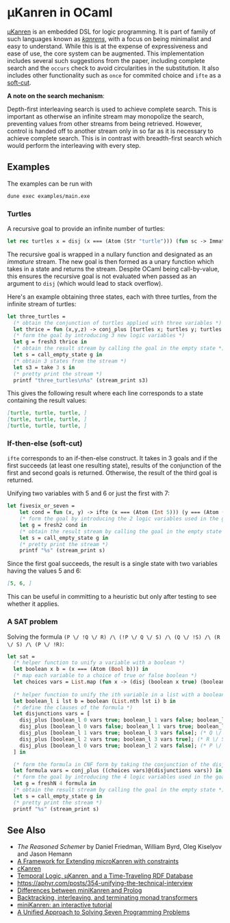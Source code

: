 # µKanren in OCaml
  
[µKanren](http://webyrd.net/scheme-2013/papers/HemannMuKanren2013.pdf) is an embedded DSL for logic programming. It is part of family of such languages known as [*kanrens*](http://minikanren.org), with a focus on being minimalist and easy to understand. While this is at the expense of expressiveness and ease of use, the core system can be augmented. This implementation includes several such suggestions from the paper, including complete search and the `occurs` check to avoid circularities in the substitution. It also includes other functionality such as `once` for commited choice and `ifte` as a [soft-cut](https://www.swi-prolog.org/pldoc/doc_for?object=(*-%3E)/2).

**A note on the search mechanism**:

Depth-first interleaving search is used to achieve complete search. This is important as otherwise an infinite stream may monopolize the search, preventing values from other streams from being retrieved. However, control is handed off to another stream only in so far as it is necessary to achieve complete search. This is in contrast with breadth-first search which would perform the interleaving with every step.

## Examples

The examples can be run with 

```sh
dune exec examples/main.exe
```

### Turtles

A recursive goal to provide an infinite number of turtles:

```OCaml
let rec turtles x = disj (x === (Atom (Str "turtle"))) (fun sc -> Immature (fun () -> turtles x sc))
```
The recursive goal is wrapped in a nullary function and designated as an *immature* stream. The new goal is then formed as a unary function which takes in a state and returns the stream. Despite OCaml being call-by-value, this ensures the recursive goal is not evaluated when passed as an argument to `disj` (which would lead to stack overflow).

Here's an example obtaining three states, each with three turtles, from the infinite stream of turtles:

```OCaml
let three_turtles = 
  (* obtain the conjunction of turtles applied with three variables *)
  let thrice = fun (x,y,z) -> conj_plus [turtles x; turtles y; turtles z] in
  (* form the goal by introducing 3 new logic variables *)
  let g = fresh3 thrice in
  (* obtain the result stream by calling the goal in the empty state *)
  let s = call_empty_state g in
  (* obtain 3 states from the stream *)
  let s3 = take 3 s in 
  (* pretty print the stream *)
  printf "three_turtles\n%s" (stream_print s3)
```

This gives the following result where each line corresponds to a state containing the result values:

```md
[turtle, turtle, turtle, ]
[turtle, turtle, turtle, ]
[turtle, turtle, turtle, ]
```

### If-then-else (soft-cut)
`ifte` corresponds to an if-then-else construct. It takes in 3 goals and if the first succeeds (at least one resulting state), results of the conjunction of the first and second goals is returned. Otherwise, the result of the third goal is returned.

Unifying two variables with 5 and 6 or just the first with 7: 

```OCaml
let fivesix_or_seven = 
    let cond = fun (x, y) -> ifte (x === (Atom (Int 5))) (y === (Atom (Int 6))) (x === (Atom (Int 7))) in
    (* form the goal by introducing the 2 logic variables used in the goal *)
    let g = fresh2 cond in
    (* obtain the result stream by calling the goal in the empty state *)
    let s = call_empty_state g in
    (* pretty print the stream *)
    printf "%s" (stream_print s)
```

Since the first goal succeeds, the result is a single state with two variables having the values 5 and 6:

```md
[5, 6, ]
```

This can be useful in committing to a heuristic but only after testing to see whether it applies.

### A SAT problem

Solving the formula `(P \/ !Q \/ R) /\ (!P \/ Q \/ S) /\ (Q \/ !S) /\ (R \/ S) /\ (P \/ !R)`:

```OCaml
let sat = 
  (* helper function to unify a variable with a boolean *)
  let boolean x b = (x === (Atom (Bool b))) in  
  (* map each variable to a choice of true or false boolean *) 
  let choices vars = List.map (fun x -> (disj (boolean x true) (boolean x false))) vars in 
  
  (* helper function to unify the ith variable in a list with a boolean *)
  let boolean_l i lst b = boolean (List.nth lst i) b in
  (* define the clauses of the formula *)
  let disjunctions vars = [
    disj_plus [boolean_l 0 vars true; boolean_l 1 vars false; boolean_l 2 vars true]; (* P \/ !Q \/ R*) 
    disj_plus [boolean_l 0 vars false; boolean_l 1 vars true; boolean_l 3 vars true]; (* !P \/ Q \/ S *)
    disj_plus [boolean_l 1 vars true; boolean_l 3 vars false]; (* Q \/ !S *)
    disj_plus [boolean_l 2 vars true; boolean_l 3 vars true]; (* R \/ S *)
    disj_plus [boolean_l 0 vars true; boolean_l 2 vars false]; (* P \/ !R *)
  ] in

  (* form the formula in CNF form by taking the conjunction of the disjunctions *)
  let formula vars = conj_plus ((choices vars)@(disjunctions vars)) in
  (* form the goal by introducing the 4 logic variables used in the goal *)
  let g = freshN 4 formula in
  (* obtain the result stream by calling the goal in the empty state *)
  let s = call_empty_state g in
  (* pretty print the stream *)
  printf "%s" (stream_print s)
```

## See Also
- *The Reasoned Schemer* by Daniel Friedman, William Byrd, Oleg Kiselyov and Jason Hemann
- [A Framework for Extending microKanren with constraints](https://arxiv.org/pdf/1701.00633.pdf)
- [cKanren](http://citeseerx.ist.psu.edu/viewdoc/download;jsessionid=49F95FE0FF32701C1FDA65333597DE1C?doi=10.1.1.231.3635&rep=rep1&type=pdf)
- [Temporal Logic, μKanren, and a Time-Traveling RDF Database](http://www.schemeworkshop.org/2018/Rudavsky-Brody.pdf)
- https://aphyr.com/posts/354-unifying-the-technical-interview
- [Differences between miniKanren and Prolog](http://minikanren.org/minikanren-and-prolog.html)
- [Backtracking, interleaving, and terminating monad transformers](https://dl.acm.org/doi/10.1145/1086365.1086390)
- [miniKanren: an interactive tutorial](http://io.livecode.ch/learn/webyrd/webmk)
- [A Unified Approach to Solving Seven Programming Problems](http://io.livecode.ch/learn/gregr/icfp2017-artifact-auas7pp)

